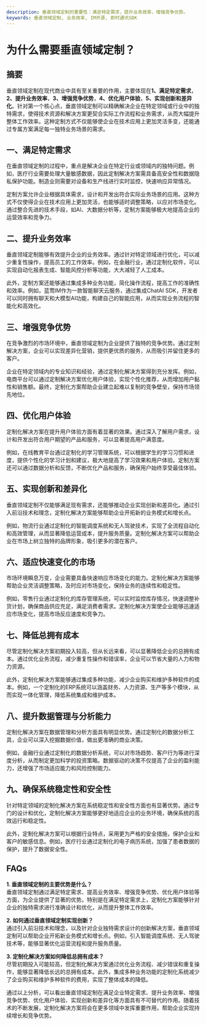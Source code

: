 ```yaml
---
description: 垂直领域定制的重要性：满足特定需求，提升业务效率，增强竞争优势。
keywords: 垂直领域定制, 业务效率, IM开源, 即时通讯SDK
---
```

# 为什么需要垂直领域定制？


## 摘要
垂直领域定制在现代商业中具有至关重要的作用，主要体现在**1、满足特定需求**，**2、提升业务效率**，**3、增强竞争优势**，**4、优化用户体验**，**5、实现创新和差异化**。针对第一个核心点，垂直领域定制可以精确解决企业在特定领域或行业中的独特需求，使得技术资源和解决方案更契合实际工作流程和业务需求，从而大幅提升整体工作效率。这种定制方式不仅能够使企业在技术应用上更加灵活多变，还能通过专属方案满足每一独特业务场景的需求。

## 一、满足特定需求

在垂直领域定制的过程中，重点是解决企业在特定行业或领域内的独特问题。例如，医疗行业需要处理大量敏感数据，因此定制解决方案需具备高安全性和数据隐私保护功能。制造业则需要对设备和生产线进行实时监控，快速响应异常情况。

定制方案允许企业根据具体需求，设计和开发出符合实际业务场景的应用。这种方式不仅使得企业在技术应用上更加灵活，也能够适时调整策略，以应对市场变化。通过整合先进的技术手段，如AI、大数据分析等，定制方案能够极大地提高企业的运营效率和竞争力。

## 二、提升业务效率

垂直领域定制能够有效提升企业的业务效率。通过针对特定领域进行优化，可以减少重复性操作，提高员工的工作效率。例如，在金融行业，通过定制化软件，可以实现自动化报表生成、智能风控分析等功能，大大减轻了人工成本。

此外，定制方案还能够通过集成多种业务功能，简化操作流程，提高工作的准确性和效率。例如，蓝莺IM作为一款智能聊天云服务，通过集成ChatAI SDK，开发者可以同时拥有聊天和大模型AI功能，构建自己的智能应用，从而实现业务流程的智能化和高效化。

## 三、增强竞争优势

在竞争激烈的市场环境中，垂直领域定制为企业提供了独特的竞争优势。通过定制解决方案，企业可以实现差异化营销，提供更优质的服务，从而吸引并留住更多的客户。

企业在特定领域内的专业知识和经验，通过定制化解决方案得到充分发挥。例如，电商平台可以通过定制解决方案优化用户体验，实现个性化推荐，从而增加用户黏性和销售额。最终，定制化方案帮助企业建立起难以复制的竞争壁垒，保持市场领先地位。

## 四、优化用户体验

定制化解决方案在提升用户体验方面有着显著的效果。通过深入了解用户需求，设计和开发出符合用户期望的产品和服务，可以显著提高用户满意度。

例如，在线教育平台通过定制化的学习管理系统，可以根据学生的学习习惯和进度，提供个性化的学习计划和建议，极大地提高了学习效果和用户体验。定制方案还可以通过数据分析和反馈，不断优化产品和服务，确保用户始终享受最佳体验。

## 五、实现创新和差异化

垂直领域定制不仅能够满足现有需求，还能够推动企业实现创新和差异化。通过引入前沿技术和理念，定制化解决方案能够帮助企业开拓新的业务模式和增长点。

例如，物流行业通过定制化的智能调度系统和无人驾驶技术，实现了全流程自动化和高效管理，从而显著降低运营成本，提升服务质量。定制化解决方案可以帮助企业在市场上树立独特的品牌形象，吸引更多的潜在客户。

## 六、适应快速变化的市场

市场环境瞬息万变，企业需要具备快速响应市场变化的能力。定制化解决方案能够帮助企业灵活调整策略，及时应对市场变化，保持业务的连续性和稳定性。

例如，零售行业通过定制化的库存管理系统，可以实时监控库存情况，快速调整补货计划，确保商品供应充足，满足消费者需求。定制化解决方案使企业能够迅速适应市场变化，提高市场反应速度和竞争力。

## 七、降低总拥有成本

尽管定制化解决方案初期投入较高，但从长远来看，可以显著降低企业的总拥有成本。通过优化业务流程，减少重复性操作和错误率，企业可以节省大量的人力和物力资源。

此外，定制化解决方案能够通过集成多种功能，减少企业购买和维护多种软件的成本。例如，一个定制化的ERP系统可以涵盖财务、人力资源、生产等多个模块，从而实现一体化管理，降低系统集成和维护成本。

## 八、提升数据管理与分析能力

定制化解决方案在数据管理和分析方面具有明显优势。通过定制化的数据分析工具，企业可以深入挖掘数据价值，做出更准确的商业决策。

例如，金融行业通过定制化的数据分析系统，可以对市场趋势、客户行为等进行深度分析，从而制定更加科学的投资策略。数据驱动的决策不仅提高了企业的盈利能力，还增强了市场适应能力和风险控制能力。

## 九、确保系统稳定性和安全性

针对特定领域的定制化解决方案在系统稳定性和安全性方面也有显著优势。通过专门的设计和优化，定制化解决方案能够更好地适应企业的业务环境，确保系统的高效运行和稳定性。

此外，定制化解决方案可以根据行业特点，采用更为严格的安全措施，保护企业和客户的敏感信息。例如，医疗行业通过定制化的电子病历系统，加强了患者数据的保护，提升了数据安全性。

## FAQs

**1. 垂直领域定制的主要优势是什么？**  
垂直领域定制通过满足特定需求、提高业务效率、增强竞争优势、优化用户体验等方面，为企业提供了显著的优势。特别是在满足特定需求上，定制化方案能够针对企业的独特需求进行准确设计和优化，从而提升整体工作效率。

**2. 如何通过垂直领域定制实现创新？**  
通过引入前沿技术和理念，以及针对企业独特需求设计的创新解决方案，垂直领域定制可以帮助企业开拓新业务模式和增长点。例如，引入智能调度系统、无人驾驶技术等，能够显著优化运营流程和提升服务质量。

**3. 定制化解决方案如何降低总拥有成本？**  
尽管初期投入可能较高，但定制化解决方案通过优化业务流程、减少错误和重复操作，能够显著降低长远的总拥有成本。此外，集成多种业务功能的定制化系统减少了企业购买和维护多种软件的费用，实现了整体成本的降低。

通过以上分析，可以看出垂直领域定制在满足企业特定需求、提升业务效率、增强竞争优势、优化用户体验、实现创新和差异化等方面具有不可替代的作用。随着技术的不断发展，定制化解决方案将会在更多领域中发挥重要作用，帮助企业实现持续增长和竞争优势。